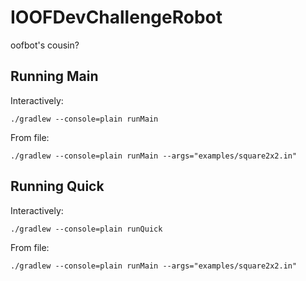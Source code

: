 # IOOFDevChallengeRobot
oofbot's cousin?

## Running Main
Interactively:
```
./gradlew --console=plain runMain
```
From file:
```
./gradlew --console=plain runMain --args="examples/square2x2.in"
```

## Running Quick
Interactively:
```
./gradlew --console=plain runQuick
```
From file:
```
./gradlew --console=plain runMain --args="examples/square2x2.in"
```
